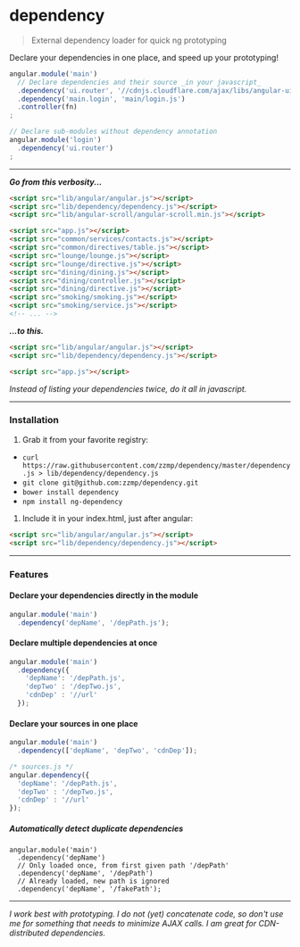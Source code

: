 dependency
==========

> External dependency loader for quick ng prototyping

Declare your dependencies in one place, and speed up your prototyping!

```js
angular.module('main')
  // Declare dependencies and their source _in your javascript_
  .dependency('ui.router', '//cdnjs.cloudflare.com/ajax/libs/angular-ui-router/0.2.10/angular-ui-router.min.js')
  .dependency('main.login', 'main/login.js')
  .controller(fn)
;

// Declare sub-modules without dependency annotation
angular.module('login')
  .dependency('ui.router')
;
```

---

___Go from this verbosity...___

  ```html
  <script src="lib/angular/angular.js"></script>
  <script src="lib/dependency/dependency.js"></script>
  <script src="lib/angular-scroll/angular-scroll.min.js"></script>

  <script src="app.js"></script>
  <script src="common/services/contacts.js"></script>
  <script src="common/directives/table.js"></script>
  <script src="lounge/lounge.js"></script>
  <script src="lounge/directive.js"></script>
  <script src="dining/dining.js"></script>
  <script src="dining/controller.js"></script>
  <script src="dining/directive.js"></script>
  <script src="smoking/smoking.js"></script>
  <script src="smoking/service.js"></script>
  <!-- ... -->
  ```

___...to this.___

  ```html
  <script src="lib/angular/angular.js"></script>
  <script src="lib/dependency/dependency.js"></script>

  <script src="app.js"></script>
  ```

_Instead of listing your dependencies twice, do it all in javascript._

---

### Installation

1. Grab it from your favorite registry:
 - `curl https://raw.githubusercontent.com/zzmp/dependency/master/dependency.js > lib/dependency/dependency.js`
 - `git clone git@github.com:zzmp/dependency.git`
 - `bower install dependency`
 - `npm install ng-dependency`
1. Include it in your index.html, just after angular:

  ```html
  <script src="lib/angular/angular.js"></script>
  <script src="lib/dependency/dependency.js"></script>
  ```

---

### Features

#### Declare your dependencies directly in the module

```js
angular.module('main')
  .dependency('depName', '/depPath.js');
```

#### Declare multiple dependencies at once

```js
angular.module('main')
  .dependency({
    'depName': '/depPath.js',
    'depTwo' : '/depTwo.js',
    'cdnDep' : '//url'
  });
```

#### Declare your sources in one place

```js
angular.module('main')
  .dependency(['depName', 'depTwo', 'cdnDep']);

/* sources.js */
angular.dependency({
  'depName': '/depPath.js',
  'depTwo' : '/depTwo.js',
  'cdnDep' : '//url'
});
```

##### Automatically detect duplicate dependencies

```
angular.module('main')
  .dependency('depName')
  // Only loaded once, from first given path '/depPath'
  .dependency('depName', '/depPath')
  // Already loaded, new path is ignored
  .dependency('depName', '/fakePath');
```

---

_I work best with prototyping. I do not (yet) concatenate code, so don't use me for something that needs to minimize AJAX calls. I am great for CDN-distributed dependencies._
